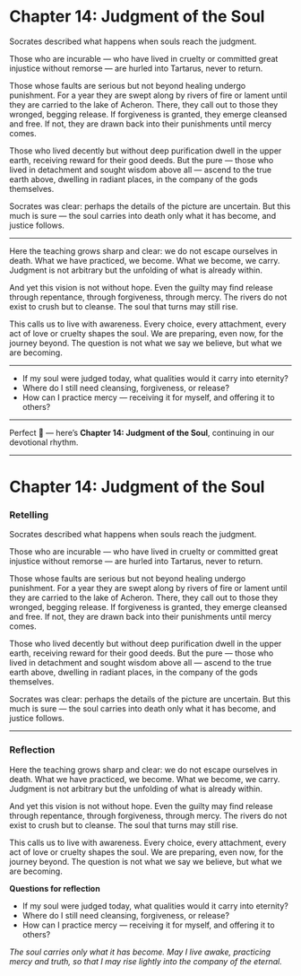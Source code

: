 # **Chapter 14: Judgment of the Soul**

Socrates described what happens when souls reach the judgment.

Those who are incurable — who have lived in cruelty or committed great injustice without remorse — are hurled into Tartarus, never to return.

Those whose faults are serious but not beyond healing undergo punishment. For a year they are swept along by rivers of fire or lament until they are carried to the lake of Acheron. There, they call out to those they wronged, begging release. If forgiveness is granted, they emerge cleansed and free. If not, they are drawn back into their punishments until mercy comes.

Those who lived decently but without deep purification dwell in the upper earth, receiving reward for their good deeds. But the pure — those who lived in detachment and sought wisdom above all — ascend to the true earth above, dwelling in radiant places, in the company of the gods themselves.

Socrates was clear: perhaps the details of the picture are uncertain. But this much is sure — the soul carries into death only what it has become, and justice follows.

---

Here the teaching grows sharp and clear: we do not escape ourselves in death. What we have practiced, we become. What we become, we carry. Judgment is not arbitrary but the unfolding of what is already within.

And yet this vision is not without hope. Even the guilty may find release through repentance, through forgiveness, through mercy. The rivers do not exist to crush but to cleanse. The soul that turns may still rise.

This calls us to live with awareness. Every choice, every attachment, every act of love or cruelty shapes the soul. We are preparing, even now, for the journey beyond. The question is not what we say we believe, but what we are becoming.

---

* If my soul were judged today, what qualities would it carry into eternity?
* Where do I still need cleansing, forgiveness, or release?
* How can I practice mercy — receiving it for myself, and offering it to others?

---
Perfect 🌿 — here’s **Chapter 14: Judgment of the Soul**, continuing in our devotional rhythm.

---

# **Chapter 14: Judgment of the Soul**

### Retelling

Socrates described what happens when souls reach the judgment.

Those who are incurable — who have lived in cruelty or committed great injustice without remorse — are hurled into Tartarus, never to return.

Those whose faults are serious but not beyond healing undergo punishment. For a year they are swept along by rivers of fire or lament until they are carried to the lake of Acheron. There, they call out to those they wronged, begging release. If forgiveness is granted, they emerge cleansed and free. If not, they are drawn back into their punishments until mercy comes.

Those who lived decently but without deep purification dwell in the upper earth, receiving reward for their good deeds. But the pure — those who lived in detachment and sought wisdom above all — ascend to the true earth above, dwelling in radiant places, in the company of the gods themselves.

Socrates was clear: perhaps the details of the picture are uncertain. But this much is sure — the soul carries into death only what it has become, and justice follows.

---

### Reflection

Here the teaching grows sharp and clear: we do not escape ourselves in death. What we have practiced, we become. What we become, we carry. Judgment is not arbitrary but the unfolding of what is already within.

And yet this vision is not without hope. Even the guilty may find release through repentance, through forgiveness, through mercy. The rivers do not exist to crush but to cleanse. The soul that turns may still rise.

This calls us to live with awareness. Every choice, every attachment, every act of love or cruelty shapes the soul. We are preparing, even now, for the journey beyond. The question is not what we say we believe, but what we are becoming.

**Questions for reflection**

* If my soul were judged today, what qualities would it carry into eternity?
* Where do I still need cleansing, forgiveness, or release?
* How can I practice mercy — receiving it for myself, and offering it to others?

*The soul carries only what it has become. May I live awake, practicing mercy and truth, so that I may rise lightly into the company of the eternal.*
